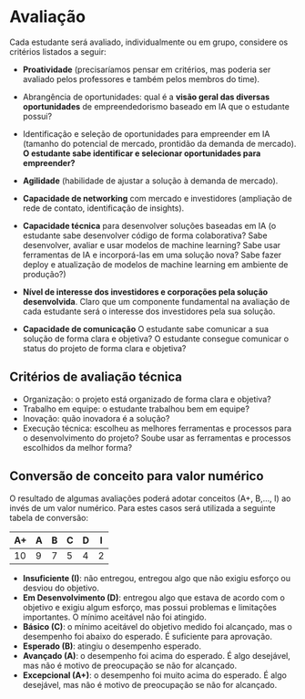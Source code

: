 # Avaliação

Cada estudante será avaliado, individualmente ou em grupo, considere os critérios listados a seguir: 

* **Proatividade** (precisaríamos pensar em critérios, mas poderia ser avaliado pelos professores e também pelos membros do time).
* Abrangência de oportunidades: qual é a **visão geral das diversas oportunidades** de empreendedorismo baseado em IA que o estudante possui? 

* Identificação e seleção de oportunidades para empreender em IA (tamanho do potencial de mercado, prontidão da demanda de mercado). **O estudante sabe identificar e selecionar oportunidades para empreender?**
* **Agilidade** (habilidade de ajustar a solução à demanda de mercado).
* **Capacidade de networking** com mercado e investidores (ampliação de rede de contato, identificação de insights).

* **Capacidade técnica** para desenvolver soluções baseadas em IA (o estudante sabe desenvolver código de forma colaborativa? Sabe desenvolver, avaliar e usar modelos de machine learning? Sabe usar ferramentas de IA e incorporá-las em uma solução nova? Sabe fazer deploy e atualização de modelos de machine learning em ambiente de produção?)

* **Nível de interesse dos investidores e corporações pela solução desenvolvida**. Claro que um componente fundamental na avaliação de cada estudante será o interesse dos investidores pela sua solução. 

* **Capacidade de comunicação** O estudante sabe comunicar a sua solução de forma clara e objetiva? O estudante consegue comunicar o status do projeto de forma clara e objetiva? 

## Critérios de avaliação técnica

* Organização: o projeto está organizado de forma clara e objetiva?
* Trabalho em equipe: o estudante trabalhou bem em equipe?
* Inovação: quão inovadora é a solução? 
* Execução técnica: escolheu as melhores ferramentas e processos para o desenvolvimento do projeto? Soube usar as ferramentas e processos escolhidos da melhor forma?

## Conversão de conceito para valor numérico

O resultado de algumas avaliações poderá adotar conceitos (A+, B,..., I) ao invés de um valor numérico. Para estes casos será utilizada a seguinte tabela de conversão:

| A+ | A | B | C | D | I |
|----|---|---|---|---|---|
| 10 | 9 | 7 | 5 | 4 | 2 |

* **Insuficiente (I)**: não entregou, entregou algo que não exigiu esforço ou desviou do objetivo.
* **Em Desenvolvimento (D)**: entregou algo que estava de acordo com o objetivo e exigiu algum esforço, mas possui problemas e limitações importantes. O mínimo aceitável não foi atingido.
* **Básico (C)**: o mínimo aceitável do objetivo medido foi alcançado, mas o desempenho foi abaixo do esperado. É suficiente para aprovação.
* **Esperado (B)**: atingiu o desempenho esperado.
* **Avançado (A)**: o desempenho foi acima do esperado. É algo desejável, mas não é motivo de preocupação se não for alcançado.
* **Excepcional (A+)**: o desempenho foi muito acima do esperado. É algo desejável, mas não é motivo de preocupação se não for alcançado.